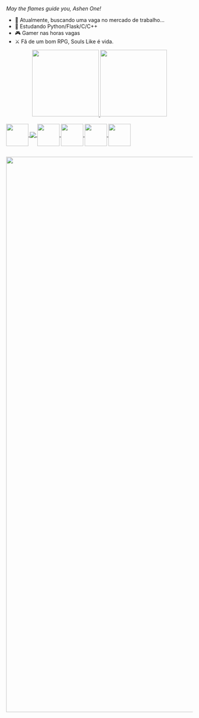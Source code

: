 _May the flames guide you, Ashen One!_

- 🔭 Atualmente, buscando uma vaga no mercado de trabalho...
- 🌱 Estudando Python/Flask/C/C++
- 🎮 Gamer nas horas vagas
-  ⚔ Fã de um bom RPG, Souls Like é vida.

<div align="center">
  <a href="https://github.com/gabriel-cheng">
  <img height="180em" src="https://github-readme-stats.vercel.app/api?username=gabriel-cheng&show_icons=true&theme=dark&include_all_commits=true&count_private=true"/>
  <img height="180em" src="https://github-readme-stats.vercel.app/api/top-langs/?username=gabriel-cheng&layout=compact&langs_count=7&theme=dark"/>
</div>
<div style="display: inline_block"><br>
  <img align="center" height="60" src="https://cdn.jsdelivr.net/gh/devicons/devicon/icons/python/python-original.svg" />
  <img align="center" height"60" src="https://img.icons8.com/fluency/48/000000/flask.png"/>
  <img align="center" height="60" src="https://cdn.jsdelivr.net/gh/devicons/devicon/icons/csharp/csharp-original.svg" />
  <img align="center" height="60" src="https://img.icons8.com/color/48/000000/c-programming.png"/>
  <img align="center" height="60" src="https://img.icons8.com/color/50/000000/c-plus-plus-logo.png"/>
  <img align="center" height="60"  src="https://cdn.jsdelivr.net/gh/devicons/devicon/icons/php/php-original.svg" />
</div>
 
##

<img height="1500" src="https://68.media.tumblr.com/c7f9c6e00d80680ec2df8eb702d88abd/tumblr_osq93vgjVR1r8l821o1_500.gif"/>
